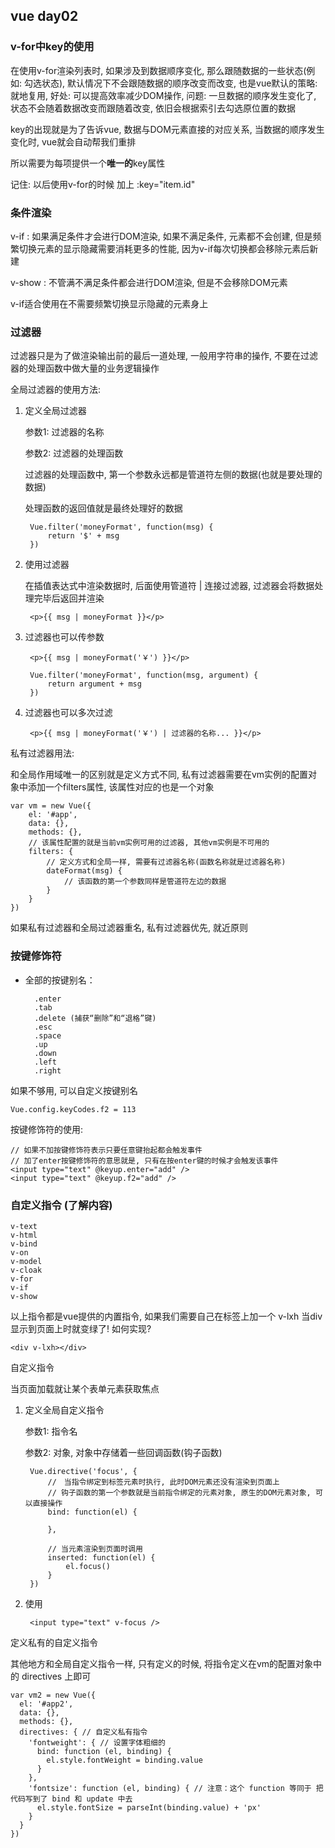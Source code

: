 ## vue day02 ##

### v-for中key的使用 ###

在使用v-for渲染列表时, 如果涉及到数据顺序变化, 那么跟随数据的一些状态(例如: 勾选状态), 默认情况下不会跟随数据的顺序改变而改变, 也是vue默认的策略: 就地复用, 好处: 可以提高效率减少DOM操作, 问题: 一旦数据的顺序发生变化了, 状态不会随着数据改变而跟随着改变, 依旧会根据索引去勾选原位置的数据

key的出现就是为了告诉vue, 数据与DOM元素直接的对应关系, 当数据的顺序发生变化时, vue就会自动帮我们重排

所以需要为每项提供一个**唯一的**key属性

记住: 以后使用v-for的时候 加上 :key="item.id"

### 条件渲染 ###

v-if : 如果满足条件才会进行DOM渲染, 如果不满足条件, 元素都不会创建, 但是频繁切换元素的显示隐藏需要消耗更多的性能, 因为v-if每次切换都会移除元素后新建

v-show : 不管满不满足条件都会进行DOM渲染, 但是不会移除DOM元素

v-if适合使用在不需要频繁切换显示隐藏的元素身上

### 过滤器 ###

过滤器只是为了做渲染输出前的最后一道处理, 一般用字符串的操作, 不要在过滤器的处理函数中做大量的业务逻辑操作

全局过滤器的使用方法:

1. 定义全局过滤器

	参数1: 过滤器的名称

	参数2: 过滤器的处理函数

	过滤器的处理函数中, 第一个参数永远都是管道符左侧的数据(也就是要处理的数据)

	处理函数的返回值就是最终处理好的数据

		Vue.filter('moneyFormat', function(msg) {
			return '$' + msg
		})

2. 使用过滤器

	在插值表达式中渲染数据时, 后面使用管道符 | 连接过滤器, 过滤器会将数据处理完毕后返回并渲染

		<p>{{ msg | moneyFormat }}</p>

3. 过滤器也可以传参数

		<p>{{ msg | moneyFormat('￥') }}</p>

		Vue.filter('moneyFormat', function(msg, argument) {
			return argument + msg
		})

4. 过滤器也可以多次过滤

		<p>{{ msg | moneyFormat('￥') | 过滤器的名称... }}</p>

私有过滤器用法:

和全局作用域唯一的区别就是定义方式不同, 私有过滤器需要在vm实例的配置对象中添加一个filters属性, 该属性对应的也是一个对象

	var vm = new Vue({
		el: '#app',
		data: {},
		methods: {},
		// 该属性配置的就是当前vm实例可用的过滤器, 其他vm实例是不可用的
		filters: {  
			// 定义方式和全局一样, 需要有过滤器名称(函数名称就是过滤器名称)
			dateFormat(msg) {
				// 该函数的第一个参数同样是管道符左边的数据
			}
		}
	})

如果私有过滤器和全局过滤器重名, 私有过滤器优先, 就近原则

### 按键修饰符 ###

- 全部的按键别名：

		.enter
		.tab
		.delete (捕获“删除”和“退格”键)
		.esc
		.space
		.up
		.down
		.left
		.right

如果不够用, 可以自定义按键别名

	Vue.config.keyCodes.f2 = 113

按键修饰符的使用:

	// 如果不加按键修饰符表示只要任意键抬起都会触发事件
	// 加了enter按键修饰符的意思就是, 只有在按enter键的时候才会触发该事件
	<input type="text" @keyup.enter="add" />
	<input type="text" @keyup.f2="add" />

### 自定义指令 (了解内容) ###

	v-text
	v-html
	v-bind
	v-on
	v-model
	v-cloak
	v-for
	v-if
	v-show

以上指令都是vue提供的内置指令, 如果我们需要自己在标签上加一个 v-lxh 当div显示到页面上时就变绿了! 如何实现?

	<div v-lxh></div>

自定义指令

当页面加载就让某个表单元素获取焦点

1. 定义全局自定义指令

	参数1: 指令名

	参数2: 对象, 对象中存储着一些回调函数(钩子函数)

		Vue.directive('focus', {
			//　当指令绑定到标签元素时执行, 此时DOM元素还没有渲染到页面上
			// 钩子函数的第一个参数就是当前指令绑定的元素对象, 原生的DOM元素对象, 可以直接操作
			bind: function(el) {

			},

			// 当元素渲染到页面时调用
			inserted: function(el) {
				el.focus()
			}
		})

2. 使用

		<input type="text" v-focus />

定义私有的自定义指令

其他地方和全局自定义指令一样, 只有定义的时候, 将指令定义在vm的配置对象中的 directives 上即可


	var vm2 = new Vue({
      el: '#app2',
      data: {},
      methods: {},
      directives: { // 自定义私有指令
        'fontweight': { // 设置字体粗细的
          bind: function (el, binding) {
            el.style.fontWeight = binding.value
          }
        },
        'fontsize': function (el, binding) { // 注意：这个 function 等同于 把 代码写到了 bind 和 update 中去
          el.style.fontSize = parseInt(binding.value) + 'px'
        }
      }
    })